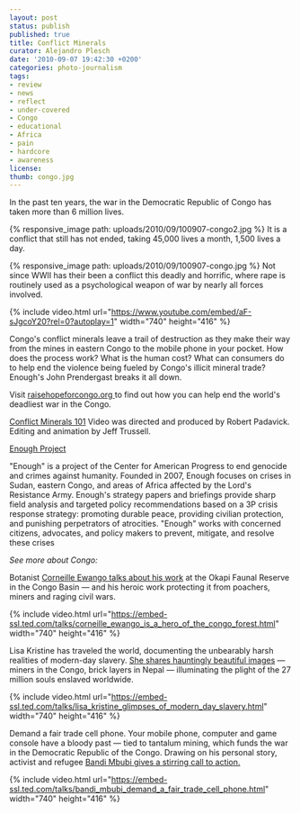 ```yaml
---
layout: post
status: publish
published: true
title: Conflict Minerals
curator: Alejandro Plesch
date: '2010-09-07 19:42:30 +0200'
categories: photo-journalism
tags:
- review
- news
- reflect
- under-covered
- Congo
- educational
- Africa
- pain
- hardcore
- awareness
license:
thumb: congo.jpg
---
```



In the past ten years, the war in the Democratic Republic of Congo has taken more than 6 million lives.

{% responsive_image path: uploads/2010/09/100907-congo2.jpg %}
It is a conflict that still has not ended, taking 45,000 lives a month, 1,500 lives a day.

{% responsive_image path: uploads/2010/09/100907-congo.jpg %}
Not since WWII has their been a conflict this deadly and horrific, where rape is routinely used as a psychological weapon of war by nearly all forces involved.


{% include video.html url="https://www.youtube.com/embed/aF-sJgcoY20?rel=0?autoplay=1" width="740" height="416" %}

Congo's conflict minerals leave a trail of destruction as they make their way from the mines in eastern Congo to the mobile phone in your pocket. How does the process work? What is the human cost? What can consumers do to help end the violence being fueled by Congo's illicit mineral trade? Enough's John Prendergast breaks it all down.

Visit <a   href="www.raisehopeforcongo.org"> raisehopeforcongo.org </a>to find out how you can help end the world's deadliest war in the Congo.

<a   href="www.youtube.com/embed/aF-sJgcoY20?rel=0?autoplay=1">Conflict Minerals 101</a> Video was directed and produced by Robert Padavick. Editing and animation by Jeff Trussell.

<a   href=" http://www.enoughproject.org" alt="The project to end genocide and crimes against humanity." title="Enough is a project of the Center for American Progress to end genocide and crimes against humanity. Founded in 2007, Enough focuses on crises in Sudan, eastern Congo, and areas of Africa affected by the Lord's Resistance Army. Enough's strategy papers and briefings provide sharp field analysis and targeted policy recommendations based on a 3P crisis response strategy: promoting durable peace, providing civilian protection, and punishing perpetrators of atrocities. Enough works with concerned citizens, advocates, and policy makers to prevent, mitigate, and resolve these crises." class="ico_ext">Enough Project</a>

"Enough" is a project of the Center for American Progress to end genocide and crimes against humanity. Founded in 2007, Enough focuses on crises in Sudan, eastern Congo, and areas of Africa affected by the Lord's Resistance Army. Enough's strategy papers and briefings provide sharp field analysis and targeted policy recommendations based on a 3P crisis response strategy: promoting durable peace, providing civilian protection, and punishing perpetrators of atrocities. "Enough" works with concerned citizens, advocates, and policy makers to prevent, mitigate, and resolve these crises

_See more about Congo:_

Botanist <a href="https://www.ted.com/talks/corneille_ewango_is_a_hero_of_the_congo_forest">Corneille Ewango talks about his work</a> at the Okapi Faunal Reserve in the Congo Basin — and his heroic work protecting it from poachers, miners and raging civil wars.

{% include video.html url="https://embed-ssl.ted.com/talks/corneille_ewango_is_a_hero_of_the_congo_forest.html" width="740" height="416" %}

Lisa Kristine has traveled the world, documenting the unbearably harsh realities of modern-day slavery. <a href="https://www.ted.com/talks/lisa_kristine_glimpses_of_modern_day_slavery">She shares hauntingly beautiful images</a> — miners in the Congo, brick layers in Nepal — illuminating the plight of the 27 million souls enslaved worldwide.

{% include video.html url="https://embed-ssl.ted.com/talks/lisa_kristine_glimpses_of_modern_day_slavery.html" width="740" height="416" %}

Demand a fair trade cell phone.
Your mobile phone, computer and game console have a bloody past — tied to tantalum mining, which funds the war in the Democratic Republic of the Congo. Drawing on his personal story, activist and refugee <a href="https://www.ted.com/talks/bandi_mbubi_demand_a_fair_trade_cell_phone">Bandi Mbubi gives a stirring call to action.</a>

{% include video.html url="https://embed-ssl.ted.com/talks/bandi_mbubi_demand_a_fair_trade_cell_phone.html" width="740" height="416" %}
